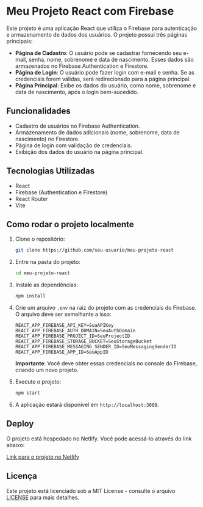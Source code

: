 # Meu Projeto React com Firebase

Este projeto é uma aplicação React que utiliza o Firebase para autenticação e armazenamento de dados dos usuários. O projeto possui três páginas principais:

- **Página de Cadastro**: O usuário pode se cadastrar fornecendo seu e-mail, senha, nome, sobrenome e data de nascimento. Esses dados são armazenados no Firebase Authentication e Firestore.
- **Página de Login**: O usuário pode fazer login com e-mail e senha. Se as credenciais forem válidas, será redirecionado para a página principal.
- **Página Principal**: Exibe os dados do usuário, como nome, sobrenome e data de nascimento, após o login bem-sucedido.

## Funcionalidades

- Cadastro de usuários no Firebase Authentication.
- Armazenamento de dados adicionais (nome, sobrenome, data de nascimento) no Firestore.
- Página de login com validação de credenciais.
- Exibição dos dados do usuário na página principal.

## Tecnologias Utilizadas

- React
- Firebase (Authentication e Firestore)
- React Router
- Vite

## Como rodar o projeto localmente

1. Clone o repositório:
    ```bash
    git clone https://github.com/seu-usuario/meu-projeto-react
    ```

2. Entre na pasta do projeto:
    ```bash
    cd meu-projeto-react
    ```

3. Instale as dependências:
    ```bash
    npm install
    ```

4. Crie um arquivo `.env` na raiz do projeto com as credenciais do Firebase. O arquivo deve ser semelhante a isso:

    ```
    REACT_APP_FIREBASE_API_KEY=SuaAPIKey
    REACT_APP_FIREBASE_AUTH_DOMAIN=SeuAuthDomain
    REACT_APP_FIREBASE_PROJECT_ID=SeuProjectID
    REACT_APP_FIREBASE_STORAGE_BUCKET=SeuStorageBucket
    REACT_APP_FIREBASE_MESSAGING_SENDER_ID=SeuMessagingSenderID
    REACT_APP_FIREBASE_APP_ID=SeuAppID
    ```

    **Importante**: Você deve obter essas credenciais no console do Firebase, criando um novo projeto.

5. Execute o projeto:
    ```bash
    npm start
    ```

6. A aplicação estará disponível em `http://localhost:3000`.

## Deploy

O projeto está hospedado no Netlify. Você pode acessá-lo através do link abaixo:

[Link para o projeto no Netlify](https://meu-projeto-react.netlify.app)

## Licença

Este projeto está licenciado sob a MIT License - consulte o arquivo [LICENSE](LICENSE) para mais detalhes.
